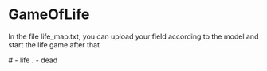 # GameOfLife

In the file life_map.txt, you can upload your field according to the model and start the life game after that

 \# - life
 . - dead

